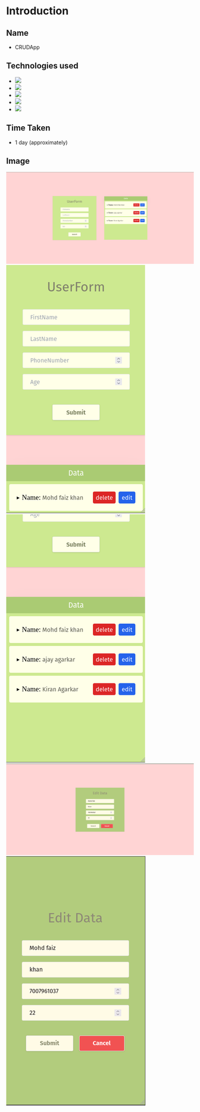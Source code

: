 # Introduction

## Name

- CRUDApp

## Technologies used

- ![](https://img.shields.io/badge/TypeScript-Language-%231182c2)
- ![](https://img.shields.io/badge/Tailwind%20CSS-Styling-%234ec820)
- ![](https://img.shields.io/badge/Reactjs-Front--end-%231283c3)
- ![](https://img.shields.io/badge/Vite-Bundler-%236e27b1)
- ![](https://img.shields.io/badge/Zustand-State--management-%23ea63a6)

## Time Taken

- 1 day (approximately)

## Image

![](https://github.com/mfaizk/crudApp/blob/master/blobs/Screenshot%20from%202023-02-04%2008-28-49.png)
![](https://github.com/mfaizk/crudApp/blob/master/blobs/Screenshot%20from%202023-02-04%2008-29-14.png)
![](https://github.com/mfaizk/crudApp/blob/master/blobs/Screenshot%20from%202023-02-04%2008-29-21.png)
![](https://github.com/mfaizk/crudApp/blob/master/blobs/Screenshot%20from%202023-02-04%2008-29-46.png)
![](https://github.com/mfaizk/crudApp/blob/master/blobs/Screenshot%20from%202023-02-04%2008-30-02.png)
